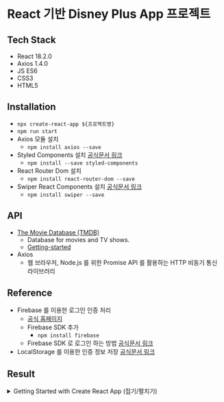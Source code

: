 # React 기반 Disney Plus App 프로젝트

## Tech Stack

- React 18.2.0
- Axios 1.4.0
- JS ES6
- CSS3
- HTML5

## Installation

- `npx create-react-app ${프로젝트명}`
- `npm run start`
- Axios 모듈 설치
  - `npm install axios --save`
- Styled Components 설치 [공식문서 링크](https://styled-components.com)
  - `npm install --save styled-components`
- React Router Dom 설치
  - `npm install react-router-dom --save`
- Swiper React Components 설치 [공식문서 링크](https://swiperjs.com/react)
  - `npm install swiper --save`

## API

- [The Movie Database (TMDB)](https://www.themoviedb.org)
  - Database for movies and TV shows.
  - [Getting-started](https://developer.themoviedb.org/docs/getting-started)
- Axios
  - 웹 브라우저, Node.js 를 위한 Promise API 를 활용하는 HTTP 비동기 통신 라이브러리

## Reference

- Firebase 를 이용한 로그인 인증 처리
  - [공식 홈페이지](https://firebase.google.com/?hl=ko)
  - Firebase SDK 추가
    - `npm install firebase`
  - Firebase SDK 로 로그인 하는 방법 [공식문서 링크](https://firebase.google.com/docs/auth/web/google-signin#handle_the_sign-in_flow_with_the_firebase_sdk)
- LocalStorage 를 이용한 인증 정보 저장 [공식문서 링크](https://developer.mozilla.org/en-US/docs/Web/API/Window/localStorage)

## Result

<details>
<summary>Getting Started with Create React App (접기/펼치기)</summary>

# Getting Started with Create React App

This project was bootstrapped with [Create React App](https://github.com/facebook/create-react-app).

## Available Scripts

In the project directory, you can run:

### `npm start`

Runs the app in the development mode.\
Open [http://localhost:3000](http://localhost:3000) to view it in your browser.

The page will reload when you make changes.\
You may also see any lint errors in the console.

### `npm test`

Launches the test runner in the interactive watch mode.\
See the section about [running tests](https://facebook.github.io/create-react-app/docs/running-tests) for more information.

### `npm run build`

Builds the app for production to the `build` folder.\
It correctly bundles React in production mode and optimizes the build for the best performance.

The build is minified and the filenames include the hashes.\
Your app is ready to be deployed!

See the section about [deployment](https://facebook.github.io/create-react-app/docs/deployment) for more information.

### `npm run eject`

**Note: this is a one-way operation. Once you `eject`, you can't go back!**

If you aren't satisfied with the build tool and configuration choices, you can `eject` at any time. This command will remove the single build dependency from your project.

Instead, it will copy all the configuration files and the transitive dependencies (webpack, Babel, ESLint, etc) right into your project so you have full control over them. All of the commands except `eject` will still work, but they will point to the copied scripts so you can tweak them. At this point you're on your own.

You don't have to ever use `eject`. The curated feature set is suitable for small and middle deployments, and you shouldn't feel obligated to use this feature. However we understand that this tool wouldn't be useful if you couldn't customize it when you are ready for it.

## Learn More

You can learn more in the [Create React App documentation](https://facebook.github.io/create-react-app/docs/getting-started).

To learn React, check out the [React documentation](https://reactjs.org/).

### Code Splitting

This section has moved here: [https://facebook.github.io/create-react-app/docs/code-splitting](https://facebook.github.io/create-react-app/docs/code-splitting)

### Analyzing the Bundle Size

This section has moved here: [https://facebook.github.io/create-react-app/docs/analyzing-the-bundle-size](https://facebook.github.io/create-react-app/docs/analyzing-the-bundle-size)

### Making a Progressive Web App

This section has moved here: [https://facebook.github.io/create-react-app/docs/making-a-progressive-web-app](https://facebook.github.io/create-react-app/docs/making-a-progressive-web-app)

### Advanced Configuration

This section has moved here: [https://facebook.github.io/create-react-app/docs/advanced-configuration](https://facebook.github.io/create-react-app/docs/advanced-configuration)

### Deployment

This section has moved here: [https://facebook.github.io/create-react-app/docs/deployment](https://facebook.github.io/create-react-app/docs/deployment)

### `npm run build` fails to minify

This section has moved here: [https://facebook.github.io/create-react-app/docs/troubleshooting#npm-run-build-fails-to-minify](https://facebook.github.io/create-react-app/docs/troubleshooting#npm-run-build-fails-to-minify)

</details>
